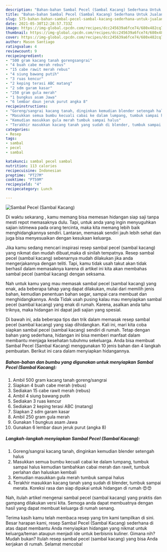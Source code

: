 ```yaml
---
description: "Bahan-bahan Sambal Pecel (Sambal Kacang) Sederhana Untuk Jualan"
title: "Bahan-bahan Sambal Pecel (Sambal Kacang) Sederhana Untuk Jualan"
slug: 575-bahan-bahan-sambal-pecel-sambal-kacang-sederhana-untuk-jualan
date: 2021-05-30T12:28:57.733Z
image: https://img-global.cpcdn.com/recipes/dcc245639a6fce74/680x482cq70/sambal-pecel-sambal-kacang-foto-resep-utama.jpg
thumbnail: https://img-global.cpcdn.com/recipes/dcc245639a6fce74/680x482cq70/sambal-pecel-sambal-kacang-foto-resep-utama.jpg
cover: https://img-global.cpcdn.com/recipes/dcc245639a6fce74/680x482cq70/sambal-pecel-sambal-kacang-foto-resep-utama.jpg
author: Mason Santiago
ratingvalue: 4
reviewcount: 9
recipeingredient:
- "500 gram kacang tanah gorengsangrai"
- "4 buah cabe merah rebus"
- "15 cabe rawit merah rebus"
- "4 siung bawang putih"
- "3 ruas kencur"
- "2 keping terasi ABC matang"
- "2 sdm garam kasar"
- "250 gram gula merah"
- "1 bungkus asam Jawa"
- "6 lembar daun jeruk purut angka 8"
recipeinstructions:
- "Goreng/sangrai kacang tanah, dinginkan kemudian blender setengah halus"
- "Masukkan semua bumbu kecuali cabai ke dalam lumpang, tumbuk sampai halus kemudian tambahkan cabai merah dan rawit, tumbuk perlahan dan haluskan kembali"
- "Kemudian masukkan gula merah tumbuk sampai halus"
- "Terakhir masukkan kacang tanah yang sudah di blender, tumbuk sampai merata. Koreksi rasa dan siap dipakai untuk hidangan di rumah 😍😍"
categories:
- Resep
tags:
- sambal
- pecel
- sambal

katakunci: sambal pecel sambal 
nutrition: 113 calories
recipecuisine: Indonesian
preptime: "PT27M"
cooktime: "PT59M"
recipeyield: "4"
recipecategory: Lunch

---
```



![Sambal Pecel (Sambal Kacang)](https://img-global.cpcdn.com/recipes/dcc245639a6fce74/680x482cq70/sambal-pecel-sambal-kacang-foto-resep-utama.jpg)

Di waktu  sekarang , kamu memang bisa memesan hidangan siap saji tanpa mesti repot memasaknya dulu. Tapi, untuk anda yang ingin menyuguhkan sajian istimewa pada orang tercinta, maka kita memang lebih baik menghidangkannya sendiri. Lantaran, memasak sendiri jauh lebih sehat dan juga bisa menyesuaikan dengan kesukaan keluarga.

Jika kamu sedang mencari inspirasi resep sambal pecel (sambal kacang) yang nikmat dan mudah dibuat,maka di sinilah tempatnya. Resep sambal pecel (sambal kacang)  sebenarnya mudah dilakukan jika anda mengerjakannya dengan teliti. Tapi, kamu tidak usah takut akan tidak berhasil dalam memasaknya 
karena di artikel ini kita akan membahas sambal pecel (sambal kacang) dengan seksama.  



Nah untuk kamu yang mau memasak sambal pecel (sambal kacang) yang enak, ada beberapa tahap yang dapat dilakukan, mulai dari memilih jenis bahan, kemudian penentuan bahan segar, sampai cara membuat dan menghidangkannya. Anda Tidak usah pusing kalau mau menyiapkan sambal pecel (sambal kacang) yang enak di rumah. Karena, asalkan anda  tahu triknya, maka hidangan ini dapat jadi sajian yang spesial.

Di bawah ini, ada beberapa tips dan trik dalam memasak resep sambal pecel (sambal kacang) yang siap dihidangkan. Kali ini, mari kita coba siapkan sambal pecel (sambal kacang) sendiri di rumah. Tetap dengan bahan yang sederhana, hidangan ini bisa memberi manfaat dalam membantu menjaga kesehatan tubuhmu sekeluarga. Anda bisa membuat Sambal Pecel (Sambal Kacang) menggunakan 10 jenis bahan dan 4 langkah pembuatan. Berikut ini cara dalam menyiapkan hidangannya.

<!--inarticleads1-->

##### Bahan-bahan dan bumbu yang digunakan untuk menyiapkan Sambal Pecel (Sambal Kacang):

1. Ambil 500 gram kacang tanah goreng/sangrai
1. Siapkan 4 buah cabe merah (rebus)
1. Sediakan 15 cabe rawit merah (rebus)
1. Ambil 4 siung bawang putih
1. Sediakan 3 ruas kencur
1. Sediakan 2 keping terasi ABC (matang)
1. Siapkan 2 sdm garam kasar
1. Ambil 250 gram gula merah
1. Gunakan 1 bungkus asam Jawa
1. Gunakan 6 lembar daun jeruk purut (angka 8)




<!--inarticleads2-->

##### Langkah-langkah menyiapkan Sambal Pecel (Sambal Kacang):

1. Goreng/sangrai kacang tanah, dinginkan kemudian blender setengah halus
1. Masukkan semua bumbu kecuali cabai ke dalam lumpang, tumbuk sampai halus kemudian tambahkan cabai merah dan rawit, tumbuk perlahan dan haluskan kembali
1. Kemudian masukkan gula merah tumbuk sampai halus
1. Terakhir masukkan kacang tanah yang sudah di blender, tumbuk sampai merata. Koreksi rasa dan siap dipakai untuk hidangan di rumah 😍😍




Nah, itulah artikel mengenai  sambal pecel (sambal kacang)  yang praktis dan gampang dilakukan versi kita. Semoga anda dapat membuatnya dengan hasil yang dapat membuat keluarga di rumah senang. 

Terima kasih kamu telah membaca resep yang tim kami tampilkan di sini. Besar harapan kami, resep  Sambal Pecel (Sambal Kacang) sederhana di atas dapat membantu Anda menyiapkan hidangan yang nikmat untuk keluarga/teman ataupun menjadi ide untuk berbisnis kuliner. Gimana nih? Mudah bukan? Itulah resep sambal pecel (sambal kacang) yang bisa Anda kerjakan di rumah. Selamat mencoba!

